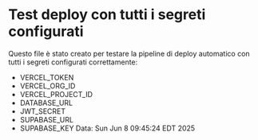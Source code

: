 # Test deploy con tutti i segreti configurati
Questo file è stato creato per testare la pipeline di deploy automatico con tutti i segreti configurati correttamente:
- VERCEL_TOKEN
- VERCEL_ORG_ID
- VERCEL_PROJECT_ID
- DATABASE_URL
- JWT_SECRET
- SUPABASE_URL
- SUPABASE_KEY
Data: Sun Jun  8 09:45:24 EDT 2025
